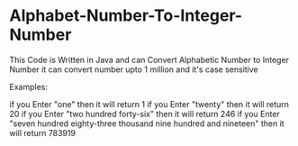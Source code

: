 # Alphabet-Number-To-Integer-Number

This Code is Written in Java and can Convert Alphabetic Number to Integer Number 
it can convert number upto 1 million
and it's case sensitive

Examples:

if you Enter "one" then it will return 1
if you Enter "twenty" then it will return 20
if you Enter "two hundred forty-six" then it will return 246
if you Enter "seven hundred eighty-three thousand nine hundred and nineteen" then it will return 783919
